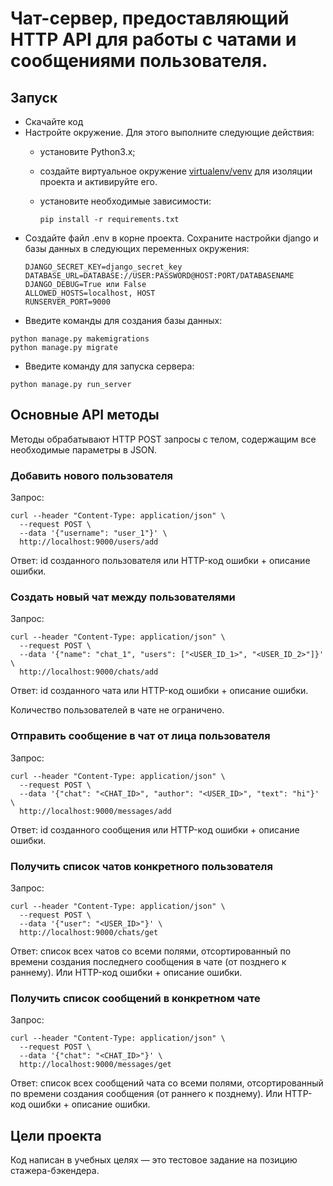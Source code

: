 # Чат-сервер, предоставляющий HTTP API для работы с чатами и сообщениями пользователя.

## Запуск

- Скачайте код
- Настройте окружение. Для этого выполните следующие действия:
  - установите Python3.x;
  - создайте виртуальное окружение [virtualenv/venv](https://docs.python.org/3/library/venv.html) для изоляции проекта и активируйте его.
  - установите необходимые зависимости:

    ```
    pip install -r requirements.txt
    ```
- Создайте файл .env в корне проекта. Сохраните настройки django и базы данных в следующих переменных окружения:
  ```
  DJANGO_SECRET_KEY=django_secret_key
  DATABASE_URL=DATABASE://USER:PASSWORD@HOST:PORT/DATABASENAME
  DJANGO_DEBUG=True или False
  ALLOWED_HOSTS=localhost, HOST
  RUNSERVER_PORT=9000
  ```
- Введите команды для создания базы данных:

```
python manage.py makemigrations
python manage.py migrate
```
- Введите команду для запуска сервера:

```
python manage.py run_server
```

## Основные API методы
Методы обрабатывают HTTP POST запросы c телом, содержащим все необходимые параметры в JSON.

### Добавить нового пользователя
Запрос:

```
curl --header "Content-Type: application/json" \
  --request POST \
  --data '{"username": "user_1"}' \
  http://localhost:9000/users/add
```
Ответ: id созданного пользователя или HTTP-код ошибки + описание ошибки.

### Создать новый чат между пользователями
Запрос:

```
curl --header "Content-Type: application/json" \
  --request POST \
  --data '{"name": "chat_1", "users": ["<USER_ID_1>", "<USER_ID_2>"]}' \
  http://localhost:9000/chats/add
```
Ответ: id созданного чата или HTTP-код ошибки + описание ошибки.

Количество пользователей в чате не ограничено.

### Отправить сообщение в чат от лица пользователя
Запрос:

```
curl --header "Content-Type: application/json" \
  --request POST \
  --data '{"chat": "<CHAT_ID>", "author": "<USER_ID>", "text": "hi"}' \
  http://localhost:9000/messages/add
```
Ответ: id созданного сообщения или HTTP-код ошибки + описание ошибки.

### Получить список чатов конкретного пользователя
Запрос:

```
curl --header "Content-Type: application/json" \
  --request POST \
  --data '{"user": "<USER_ID>"}' \
  http://localhost:9000/chats/get
```

Ответ: cписок всех чатов со всеми полями, отсортированный по времени создания последнего сообщения в чате (от позднего к раннему). Или HTTP-код ошибки + описание ошибки.

### Получить список сообщений в конкретном чате
Запрос:

```
curl --header "Content-Type: application/json" \
  --request POST \
  --data '{"chat": "<CHAT_ID>"}' \
  http://localhost:9000/messages/get
```

Ответ: список всех сообщений чата со всеми полями, отсортированный по времени создания сообщения (от раннего к позднему). Или HTTP-код ошибки + описание ошибки.

## Цели проекта
Код написан в учебных целях — это тестовое задание на позицию стажера-бэкендера.